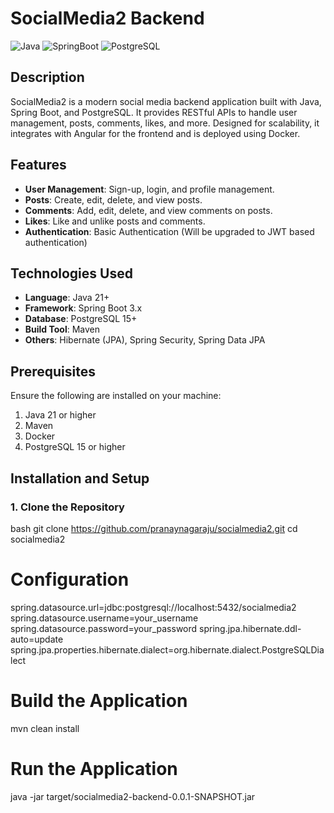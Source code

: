 # SocialMedia2 Backend

![Java](https://img.shields.io/badge/Java-21%2B-blue) ![SpringBoot](https://img.shields.io/badge/Spring%20Boot-3.x-green) ![PostgreSQL](https://img.shields.io/badge/PostgreSQL-15+-blue)

## Description
SocialMedia2 is a modern social media backend application built with Java, Spring Boot, and PostgreSQL. It provides RESTful APIs to handle user management, posts, comments, likes, and more. Designed for scalability, it integrates with Angular for the frontend and is deployed using Docker.

## Features
- **User Management**: Sign-up, login, and profile management.
- **Posts**: Create, edit, delete, and view posts.
- **Comments**: Add, edit, delete, and view comments on posts.
- **Likes**: Like and unlike posts and comments.
- **Authentication**: Basic Authentication (Will be upgraded to JWT based authentication)

## Technologies Used
- **Language**: Java 21+
- **Framework**: Spring Boot 3.x
- **Database**: PostgreSQL 15+
- **Build Tool**: Maven
- **Others**: Hibernate (JPA), Spring Security, Spring Data JPA

## Prerequisites
Ensure the following are installed on your machine:
1. Java 21 or higher
2. Maven
3. Docker
4. PostgreSQL 15 or higher

## Installation and Setup

### 1. Clone the Repository
bash
git clone https://github.com/pranaynagaraju/socialmedia2.git
cd socialmedia2

# Configuration
spring.datasource.url=jdbc:postgresql://localhost:5432/socialmedia2
spring.datasource.username=your_username
spring.datasource.password=your_password
spring.jpa.hibernate.ddl-auto=update
spring.jpa.properties.hibernate.dialect=org.hibernate.dialect.PostgreSQLDialect

# Build the Application
mvn clean install

# Run the Application
java -jar target/socialmedia2-backend-0.0.1-SNAPSHOT.jar






